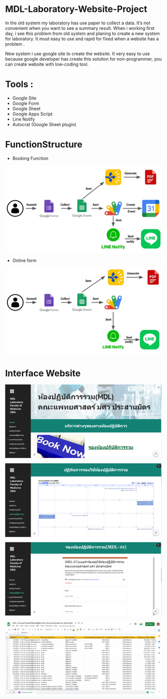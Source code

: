 # MDL-Laboratory-Website-Project

In the old system my laboratory has use paper to collect a data. It’s not convenient when you want to see a summary result. When i working first day, i see this problem from old system and planing to create a new system for laboratory. It must easy to use and rapid for fixed when a website has a problem .

New system i use google site to create the website. It very easy to use because google developer has create this solution for non-programmer, you can create website with low-coding tool.

# Tools :

- Google Site
- Google Form
- Google Sheet
- Google Apps Script
- Line Notify
- Autocrat (Google Sheet plugin)

# FunctionStructure

- Booking Function

![structure](./image/Booking_Function.jpg)
 
- Online form

![structure](./image/Online_form.jpg)
 
# Interface Website

![structure](./image/homepage.png)

![structure](./image/booking_calendar.png)

![structure](./image/online_booking_form.png)

![structure](./image/data_collect_in_spreadsheets.png)
